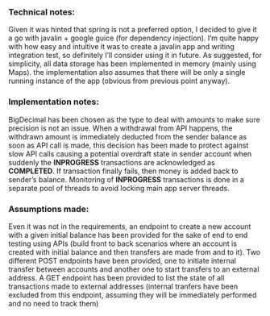 ### Technical notes:

Given it was hinted that spring is not a preferred option, I decided to give it a go with javalin + google guice (for dependency injection). I’m quite happy with how easy and intuitive it was to create a javalin app and writing integration test, so definitely I’ll consider using it in future.
As suggested, for simplicity, all data storage has been implemented in memory (mainly using Maps).
the implementation also assumes that there will be only a single running instance of the app (obvious from previous point anyway).


### Implementation notes:

BigDecimal has been chosen as the type to deal with amounts to make sure precision is not an issue.
When a withdrawal from API happens, the withdrawn amount is immediately deducted from the sender balance as soon as API call is made, this decision has been made to protect against slow API calls causing a potential overdraft state in sender account when suddenly the **INPROGRESS** transactions are acknowledged as **COMPLETED**. 
If transaction finally fails, then money is added back to sender’s balance.
Monitoring of **INPROGRESS** transactions is done in a separate pool of threads to avoid locking main app server threads.

### Assumptions made:

Even it was not in the requirements, an endpoint to create a new account with a given initial balance has been provided for the sake of end to end testing using APIs (build front to back scenarios where an account is created with initial balance and then transfers are made from and to it).
Two different POST endpoints have been provided, one to initiate internal transfer between accounts and another one to start transfers to an external address.
A GET endpoint has been provided to list the state of all transactions made to external addresses (internal tranfers have been excluded from this endpoint, assuming they will be immediately performed and no need to track them)